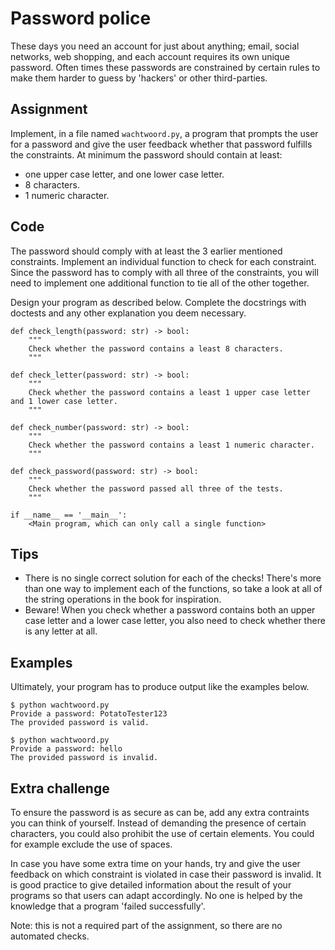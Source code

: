 # Password police

These days you need an account for just about anything; email, social networks, web shopping, and each account requires its own unique password. 
Often times these passwords are constrained by certain rules to make them harder to guess by 'hackers' or other third-parties.

## Assignment

Implement, in a file named `wachtwoord.py`, a program that prompts the user for a password and give the user feedback whether that password fulfills the constraints. At minimum the password should contain at least:

* one upper case letter, and one lower case letter.
* 8 characters.
* 1 numeric character.

## Code

The password should comply with at least the 3 earlier mentioned constraints. Implement an individual function to check for each constraint. Since the password has to comply with all three of the constraints, you will need to implement one additional function to tie all of the other together.

Design your program as described below. Complete the docstrings with doctests and any other explanation you deem necessary.

    def check_length(password: str) -> bool:
        """
        Check whether the password contains a least 8 characters.
        """

    def check_letter(password: str) -> bool:
        """
        Check whether the password contains a least 1 upper case letter and 1 lower case letter.
        """

    def check_number(password: str) -> bool:
        """
        Check whether the password contains a least 1 numeric character.
        """

    def check_password(password: str) -> bool:
        """
        Check whether the password passed all three of the tests.
        """

    if __name__ == '__main__':
        <Main program, which can only call a single function>

## Tips

* There is no single correct solution for each of the checks! There's more than one way to implement each of the functions, so take a look at all of the string operations in the book for inspiration.
* Beware! When you check whether a password contains both an upper case letter and a lower case letter, you also need to check whether there is any letter at all.

## Examples

Ultimately, your program has to produce output like the examples below.

    $ python wachtwoord.py
    Provide a password: PotatoTester123
    The provided password is valid.

    $ python wachtwoord.py
    Provide a password: hello
    The provided password is invalid.

## Extra challenge

To ensure the password is as secure as can be, add any extra contraints you can think of yourself. Instead of demanding the presence of certain characters, you could also prohibit the use of certain elements. You could for example exclude the use of spaces.

In case you have some extra time on your hands, try and give the user feedback on which constraint is violated in case their password is invalid. It is good practice to give detailed information about the result of your programs so that users can adapt accordingly. No one is helped by the knowledge that a program 'failed successfully'.

Note: this is not a required part of the assignment, so there are no automated checks.

